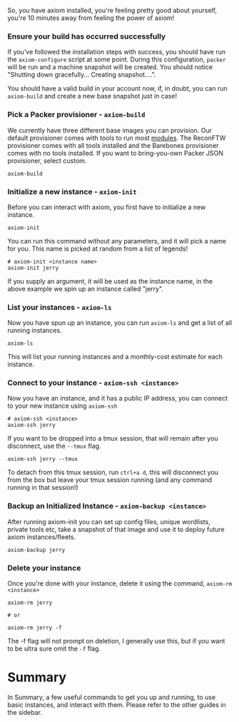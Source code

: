 So, you have axiom installed, you're feeling pretty good about yourself, you're 10 minutes away from feeling the power of axiom!

### Ensure your build has occurred successfully
If you've followed the installation steps with success, you should have run the `axiom-configure` script at some point. During this configuration, `packer` will be run and a machine snapshot will be created. You should notice "Shutting down gracefully... Creating snapshot....".

You should have a valid build in your account now, if, in doubt, you can run `axiom-build` and create a new base snapshot just in case!

### Pick a Packer provisioner - `axiom-build`
We currently have three different base images you can provision. Our default provisioner comes with tools to run most [modules](https://github.com/pry0cc/axiom/tree/master/modules). The ReconFTW provisioner comes with all tools installed and the Barebones provisioner comes with no tools installed. If you want to bring-you-own Packer JSON provisioner, select custom.
```
axiom-build
```

### Initialize a new instance - `axiom-init`
Before you can interact with axiom, you first have to initialize a new instance. 

```
axiom-init
```

You can run this command without any parameters, and it will pick a name for you. This name is picked at random from a list of legends!

```
# axiom-init <instance name>
axiom-init jerry
```

If you supply an argument, it will be used as the instance name, in the above example we spin up an instance called "jerry".

### List your instances -  `axiom-ls`

Now you have spun up an instance, you can run `axiom-ls` and get a list of all running instances.

```
axiom-ls
```

This will list your running instances and a monthly-cost estimate for each instance.

### Connect to your instance - `axiom-ssh <instance>`
Now you have an instance, and it has a public IP address, you can connect to your new instance using  `axiom-ssh`

```
# axiom-ssh <instance>
axiom-ssh jerry
```

If you want to be dropped into a tmux session, that will remain after you disconnect, use the `--tmux` flag.

```
axiom-ssh jerry --tmux
```

To detach from this tmux session, run `ctrl+a d`, this will disconnect you from the box but leave your tmux session running (and any command running in that session!)

### Backup an Initialized Instance - `axiom-backup <instance>`
After running axiom-init you can set up config files, unique wordlists, private tools etc, take a snapshot of that image and use it to deploy future axiom instances/fleets.
```
axiom-backup jerry
```

### Delete your instance
Once you're done with your instance, delete it using the command, `axiom-rm <instance>`

```
axiom-rm jerry

# or 

axiom-rm jerry -f
```

The -f flag will not prompt on deletion, I generally use this, but if you want to be ultra sure omit the `-f` flag.

# Summary
In Summary, a few useful commands to get you up and running, to use basic instances, and interact with them. Please refer to the other guides in the sidebar.
